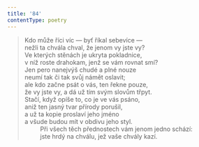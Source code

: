 ```yaml
---
title: '84'
contentType: poetry
---
```


<section>

> Kdo může říci víc — byť říkal sebevíce —  
> nežli ta chvála chval, že jenom vy jste vy?  
> Ve kterých stěnách je ukryta pokladnice,  
> v níž roste drahokam, jenž se vám rovnat smí?  
> Jen pero nanejvýš chudé a plné nouze  
> neumí tak či tak svůj námět oslavit;  
> ale kdo začne psát o vás, ten řekne pouze,  
> že vy jste vy, a dá už tím svým slovům třpyt.  
> Stačí, když opíše to, co je ve vás psáno,  
> aniž ten jasný tvar přírody porušil,  
> a už ta kopie proslaví jeho jméno  
> a všude budou mít v obdivu jeho styl.  
>          Při všech těch přednostech vám jenom jedno schází:  
>          jste hrdý na chválu, jež vaše chvály kazí.

</section>
